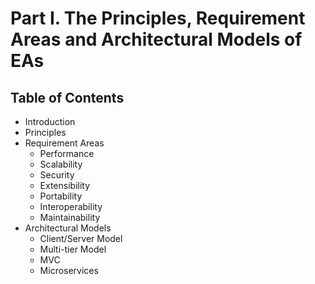 # Part I. The Principles, Requirement Areas and Architectural Models of EAs
## Table of Contents
- Introduction
- Principles
- Requirement Areas
  - Performance
  - Scalability
  - Security
  - Extensibility
  - Portability
  - Interoperability
  - Maintainability
- Architectural Models
  - Client/Server Model
  - Multi-tier Model
  - MVC
  - Microservices
